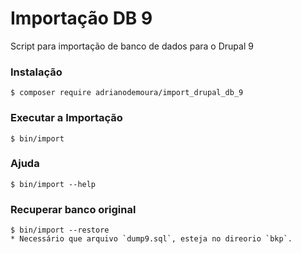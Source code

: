 # Importação DB 9
Script para importação de banco de dados para o Drupal 9

### Instalação
```
$ composer require adrianodemoura/import_drupal_db_9
```

### Executar a Importação
```
$ bin/import
```

### Ajuda
```
$ bin/import --help
```

### Recuperar banco original
```
$ bin/import --restore
* Necessário que arquivo `dump9.sql`, esteja no direorio `bkp`.
